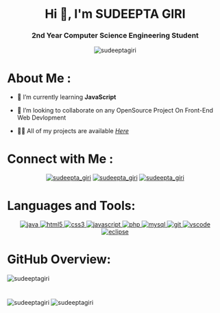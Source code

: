 <h1 align="center">Hi 👋, I'm SUDEEPTA GIRI</h1>
<h3 align="center">2nd Year Computer Science Engineering Student</h3>

<p align="center"> <img src="https://komarev.com/ghpvc/?username=sudeeptagiri&label=Profile%20views&color=0e75b6&style=flat" alt="sudeeptagiri" /> </p>

<h1> <b>About Me :</b>  </h1>

- 🌱 I’m currently learning **JavaScript**

- 👯 I’m looking to collaborate on any OpenSource Project On Front-End Web Devlopment

- 👨‍💻 All of my projects are available [_Here_](https://github.com/SudeeptaGiri)

<h1 align="left"><b>Connect with Me :</b></h1>
<p align="center">
 <a href="https://twitter.com/sudeepta_giri" target="blank"><img src="https://img.shields.io/badge/Twitter-1DA1F2?style=for-the-badge&logo=twitter&logoColor=white" alt="sudeepta_giri" /></a> 
<a href="https://www.linkedin.com/in/sudeepta-giri-6a888521b" target="blank"><img src="https://img.shields.io/badge/LinkedIn-0077B5?style=for-the-badge&logo=linkedin&logoColor=white" alt="sudeepta_giri" /></a>
<a href="https://www.instagram.com/ai.sudeepta" target="blank"><img src="https://img.shields.io/badge/Instagram-E4405F?style=for-the-badge&logo=instagram&logoColor=white" alt="sudeepta_giri" /></a>
<!-- <a href="mailto:sudeeptagiri.11@gmail.com?" target="blank"><img src="https://img.shields.io/badge/Gmail-D14836?style=for-the-badge&logo=gmail&logoColor=white" alt="sudeepta_giri" /></a> -->
</p>

# **Languages and Tools:**

<p align="center">
<a href="https://www.java.com" target="_blank" rel="noreferrer"> <img src="https://img.shields.io/badge/java-%23ED8B00.svg?style=for-the-badge&logo=java&logoColor=white" alt="java"/> </a>
<a href="https://www.w3.org/html/" target="_blank" rel="noreferrer"> <img src="https://img.shields.io/badge/html5-%23E34F26.svg?style=for-the-badge&logo=html5&logoColor=white" alt="html5" /> </a>
 <a href="https://www.w3schools.com/css/" target="_blank" rel="noreferrer"> <img src="https://img.shields.io/badge/css3-%231572B6.svg?style=for-the-badge&logo=css3&logoColor=white" alt="css3" /> </a>
 <a href="https://developer.mozilla.org/en-US/docs/Web/JavaScript" target="_blank" rel="noreferrer"> <img src="https://img.shields.io/badge/javascript-%23323330.svg?style=for-the-badge&logo=javascript&logoColor=%23F7DF1E" alt="javascript" /> 
 <a href="https://www.php.net" target="_blank" rel="noreferrer"> <img src="https://img.shields.io/badge/php-%23777BB4.svg?style=for-the-badge&logo=php&logoColor=white" alt="php" /> </a> 
 <a href="https://www.mysql.com/" target="_blank" rel="noreferrer"> <img src="https://img.shields.io/badge/mysql-%2300f.svg?style=for-the-badge&logo=mysql&logoColor=white" alt="mysql" /> </a>
 <a href="https://git-scm.com/" target="_blank" rel="noreferrer"> <img src="https://img.shields.io/badge/GIT-E44C30?style=for-the-badge&logo=git&logoColor=white" alt="git" /> </a>
<a href="https://code.visualstudio.com/" target="_blank" rel="noreferrer"> <img src="	https://img.shields.io/badge/VSCode-0078D4?style=for-the-badge&logo=visual%20studio%20code&logoColor=white" alt="vscode" /> </a>
<a href="https://www.eclipse.org/" target="_blank" rel="noreferrer"> <img src="https://img.shields.io/badge/Eclipse-2C2255?style=for-the-badge&logo=eclipse&logoColor=white" alt="eclipse" /> </a>

</p>

<h1><b>GitHub Overview:</b></h1>

<p><img align="center" src="https://activity-graph.herokuapp.com/graph?username=sudeeptagiri&theme=react-dark" alt="sudeeptagiri"> 
</p>

<h1></h1>

<p><img float="left" src="https://github-readme-stats.vercel.app/api?username=sudeeptagiri&show_icons=true&theme=radical" alt="sudeeptagiri" />
<img float="right" src="https://streak-stats.demolab.com/?user=sudeeptagiri&theme=dark" alt="sudeeptagiri" />
</p>
